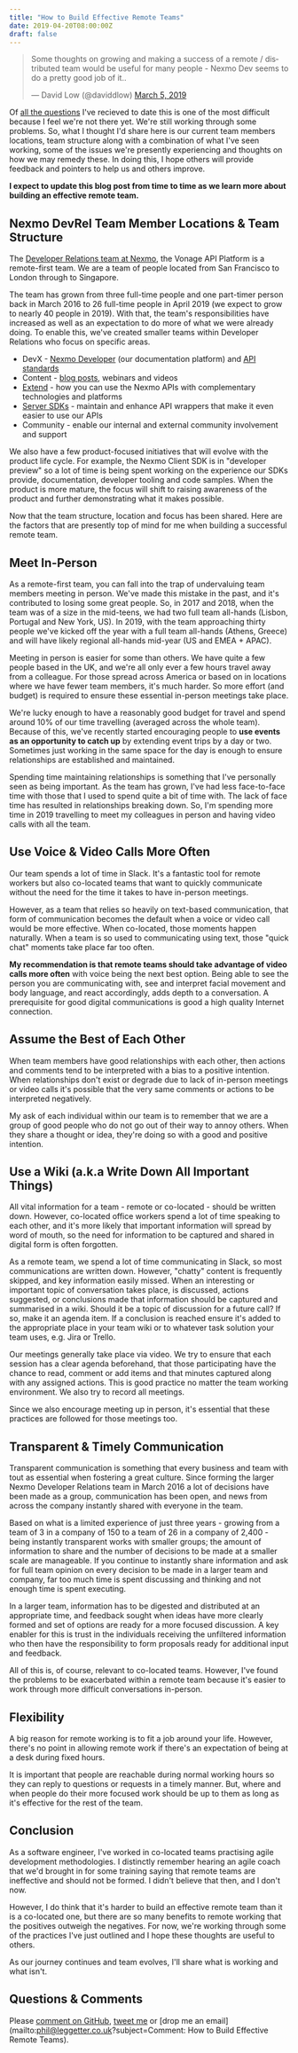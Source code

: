 ```yaml
---
title: "How to Build Effective Remote Teams"
date: 2019-04-20T08:00:00Z
draft: false
---
```


<blockquote class="twitter-tweet" data-lang="en"><p lang="en" dir="ltr">Some thoughts on growing and making a success of a remote / distributed team would be useful for many people - Nexmo Dev seems to do a pretty good job of it..</p>&mdash; David Low (@daviddlow) <a href="https://twitter.com/daviddlow/status/1102865173843456000?ref_src=twsrc%5Etfw">March 5, 2019</a></blockquote>
<script async src="https://platform.twitter.com/widgets.js" charset="utf-8"></script>

Of [all the questions](https://github.com/leggetter/leggetter.dev/labels/question) I've recieved to date this is one of the most difficult because I feel we're not there yet. We're still working through some problems. So, what I thought I'd share here is our current team members locations, team structure along with a combination of what I've seen working, some of the issues we're presently experiencing and thoughts on how we may remedy these. In doing this, I hope others will provide feedback and pointers to help us and others improve.

**I expect to update this blog post from time to time as we learn more about building an effective remote team.**

## Nexmo DevRel Team Member Locations & Team Structure

The [Developer Relations team at Nexmo](https://developer.nexmo.com/team), the Vonage API Platform is a remote-first team. We are a team of people located from San Francisco to London through to Singapore.

The team has grown from three full-time people and one part-timer person back in March 2016 to 26 full-time people in April 2019 (we expect to grow to nearly 40 people in 2019). With that, the team's responsibilities have increased as well as an expectation to do more of what we were already doing. To enable this, we've created smaller teams within Developer Relations who focus on specific areas.

* DevX - [Nexmo Developer](https://developer.nexmo.com) (our documentation platform) and [API standards](https://nexmo.github.io/api-standards/)
* Content - [blog posts](https://www.nexmo.com/blog/category/developer/), webinars and videos
* [Extend](https://developer.nexmo.com/extend) - how you can use the Nexmo APIs with complementary technologies and platforms
* [Server SDKs](https://github.com/Nexmo?utf8=%E2%9C%93&q=topic%3Aserver-sdk&type=&language=) - maintain and enhance API wrappers that make it even easier to use our APIs
* Community - enable our internal and external community involvement and support

We also have a few product-focused initiatives that will evolve with the product life cycle. For example, the Nexmo Client SDK is in "developer preview" so a lot of time is being spent working on the experience our SDKs provide, documentation, developer tooling and code samples. When the product is more mature, the focus will shift to raising awareness of the product and further demonstrating what it makes possible.

Now that the team structure, location and focus has been shared. Here are the factors that are presently top of mind for me when building a successful remote team.

## Meet In-Person

As a remote-first team, you can fall into the trap of undervaluing team members meeting in person. We've made this mistake in the past, and it's contributed to losing some great people. So, in 2017 and 2018, when the team was of a size in the mid-teens, we had two full team all-hands (Lisbon, Portugal and New York, US). In 2019, with the team approaching thirty people we've kicked off the year with a full team all-hands (Athens, Greece) and will have likely regional all-hands mid-year (US and EMEA + APAC).

Meeting in person is easier for some than others. We have quite a few people based in the UK, and we're all only ever a few hours travel away from a colleague. For those spread across America or based on in locations where we have fewer team members, it's much harder. So more effort (and budget) is required to ensure these essential in-person meetings take place.

We're lucky enough to have a reasonably good budget for travel and spend around 10% of our time travelling (averaged across the whole team). Because of this, we've recently started encouraging people to **use events as an opportunity to catch up** by extending event trips by a day or two. Sometimes just working in the same space for the day is enough to ensure relationships are established and maintained.

Spending time maintaining relationships is something that I've personally seen as being important. As the team has grown, I've had less face-to-face time with those that I used to spend quite a bit of time with. The lack of face time has resulted in relationships breaking down. So, I'm spending more time in 2019 travelling to meet my colleagues in person and having video calls with all the team.

## Use Voice & Video Calls More Often

Our team spends a lot of time in Slack. It's a fantastic tool for remote workers but also co-located teams that want to quickly communicate without the need for the time it takes to have in-person meetings.

However, as a team that relies so heavily on text-based communication, that form of communication becomes the default when a voice or video call would be more effective. When co-located, those moments happen naturally. When a team is so used to communicating using text, those "quick chat" moments take place far too often.

**My recommendation is that remote teams should take advantage of video calls more often** with voice being the next best option. Being able to see the person you are communicating with, see and interpret facial movement and body language, and react accordingly, adds depth to a conversation. A prerequisite for good digital communications is good a high quality Internet connection.

## Assume the Best of Each Other

When team members have good relationships with each other, then actions and comments tend to be interpreted with a bias to a positive intention. When relationships don't exist or degrade due to lack of in-person meetings or video calls it's possible that the very same comments or actions to be interpreted negatively.

My ask of each individual within our team is to remember that we are a group of good people who do not go out of their way to annoy others. When they share a thought or idea, they're doing so with a good and positive intention.

## Use a Wiki (a.k.a Write Down All Important Things)

All vital information for a team - remote or co-located - should be written down. However, co-located office workers spend a lot of time speaking to each other, and it's more likely that important information will spread by word of mouth, so the need for information to be captured and shared in digital form is often forgotten.

As a remote team, we spend a lot of time communicating in Slack, so most communications are written down. However, "chatty" content is frequently skipped, and key information easily missed. When an interesting or important topic of conversation takes place, is discussed, actions suggested, or conclusions made that information should be captured and summarised in a wiki. Should it be a topic of discussion for a future call? If so, make it an agenda item. If a conclusion is reached ensure it's added to the appropriate place in your team wiki or to whatever task solution your team uses, e.g. Jira or Trello.

Our meetings generally take place via video. We try to ensure that each session has a clear agenda beforehand, that those participating have the chance to read, comment or add items and that minutes captured along with any assigned actions. This is good practice no matter the team working environment. We also try to record all meetings.

Since we also encourage meeting up in person, it's essential that these practices are followed for those meetings too.

## Transparent & Timely Communication

Transparent communication is something that every business and team with tout as essential when fostering a great culture. Since forming the larger Nexmo Developer Relations team in March 2016 a lot of decisions have been made as a group, communication has been open, and news from across the company instantly shared with everyone in the team.

Based on what is a limited experience of just three years - growing from a team of 3 in a company of 150 to a team of 26 in a company of 2,400 - being instantly transparent works with smaller groups; the amount of information to share and the number of decisions to be made at a smaller scale are manageable.  If you continue to instantly share information and ask for full team opinion on every decision to be made in a larger team and company, far too much time is spent discussing and thinking and not enough time is spent executing.

In a larger team, information has to be digested and distributed at an appropriate time, and feedback sought when ideas have more clearly formed and set of options are ready for a more focused discussion. A key enabler for this is trust in the individuals receiving the unfiltered information who then have the responsibility to form proposals ready for additional input and feedback.

All of this is, of course, relevant to co-located teams. However, I've found the problems to be exacerbated within a remote team because it's easier to work through more difficult conversations in-person.

## Flexibility

A big reason for remote working is to fit a job around your life. However, there's no point in allowing remote work if there's an expectation of being at a desk during fixed hours.

It is important that people are reachable during normal working hours so they can reply to questions or requests in a timely manner. But, where and when people do their more focused work should be up to them as long as it's effective for the rest of the team.

## Conclusion

As a software engineer, I've worked in co-located teams practising agile development methodologies. I distinctly remember hearing an agile coach that we'd brought in for some training saying that remote teams are ineffective and should not be formed. I didn't believe that then, and I don't now.

However, I do think that it's harder to build an effective remote team than it is a co-located one, but there are so many benefits to remote working that the positives outweigh the negatives. For now, we're working through some of the practices I've just outlined and I hope these thoughts are useful to others.

As our journey continues and team evolves, I'll share what is working and what isn't.

## Questions & Comments

Please [comment on GitHub](https://github.com/leggetter/leggetter.dev/issues/2), [tweet me](https://twitter.com/leggetter) or [drop me an email](mailto:phil@leggetter.co.uk?subject=Comment: How to Build Effective Remote Teams).